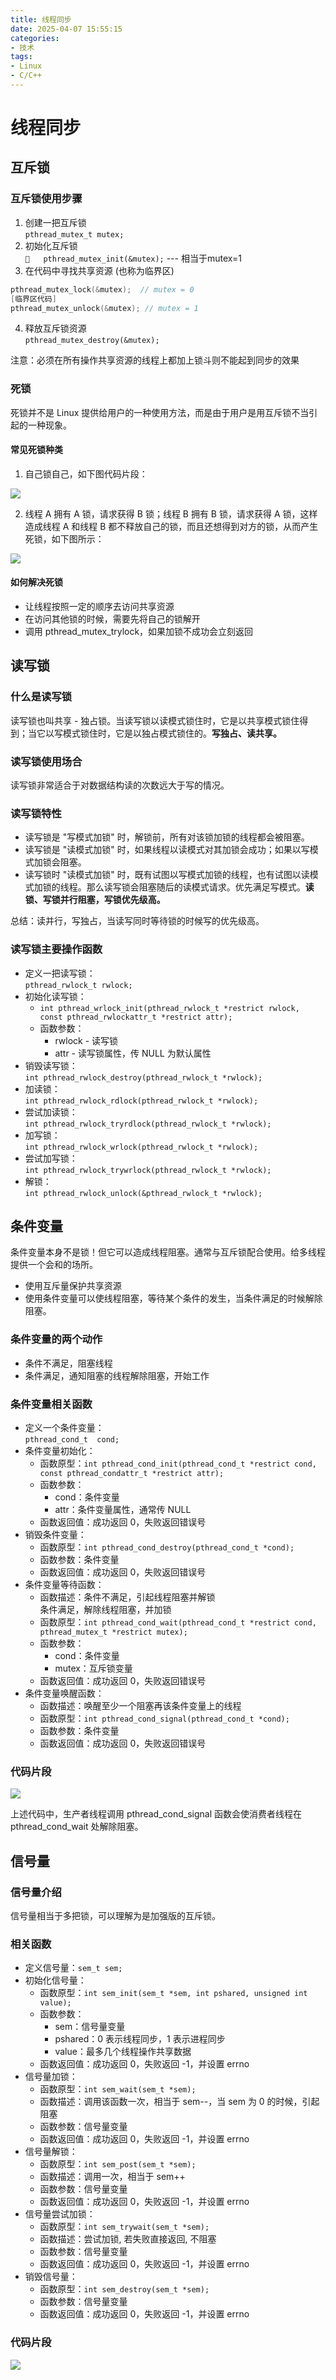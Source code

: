 ```yaml
---
title: 线程同步
date: 2025-04-07 15:55:15
categories:
- 技术
tags:
- Linux
- C/C++
---
```


# 线程同步

## 互斥锁

### 互斥锁使用步骤

1. 创建一把互斥锁 <br> `pthread_mutex_t mutex;`
2. 初始化互斥锁 <br> `	pthread_mutex_init(&mutex);` --- 相当于mutex=1
3. 在代码中寻找共享资源 (也称为临界区) <br> 
```c
pthread_mutex_lock(&mutex);  // mutex = 0
[临界区代码]
pthread_mutex_unlock(&mutex); // mutex = 1
```
4. 释放互斥锁资源 <br> `pthread_mutex_destroy(&mutex);`

注意：必须在所有操作共享资源的线程上都加上锁斗则不能起到同步的效果

### 死锁

死锁并不是 Linux 提供给用户的一种使用方法，而是由于用户是用互斥锁不当引起的一种现象。

#### 常见死锁种类

1. 自己锁自己，如下图代码片段：

![](image3.png)

2. 线程 A 拥有 A 锁，请求获得 B 锁；线程 B 拥有 B 锁，请求获得 A 锁，这样造成线程 A 和线程 B 都不释放自己的锁，而且还想得到对方的锁，从而产生死锁，如下图所示：

![](image4.png)

#### 如何解决死锁

- 让线程按照一定的顺序去访问共享资源
- 在访问其他锁的时候，需要先将自己的锁解开
- 调用 pthread_mutex_trylock，如果加锁不成功会立刻返回

## 读写锁

### 什么是读写锁

读写锁也叫共享 - 独占锁。当读写锁以读模式锁住时，它是以共享模式锁住得到；当它以写模式锁住时，它是以独占模式锁住的。**写独占、读共享。**

### 读写锁使用场合

读写锁非常适合于对数据结构读的次数远大于写的情况。

### 读写锁特性

- 读写锁是 "写模式加锁" 时，解锁前，所有对该锁加锁的线程都会被阻塞。
- 读写锁是 "读模式加锁" 时，如果线程以读模式对其加锁会成功；如果以写模式加锁会阻塞。
- 读写锁时 "读模式加锁" 时，既有试图以写模式加锁的线程，也有试图以读模式加锁的线程。那么读写锁会阻塞随后的读模式请求。优先满足写模式。**读锁、写锁并行阻塞，写锁优先级高。**

总结：读并行，写独占，当读写同时等待锁的时候写的优先级高。

### 读写锁主要操作函数

- 定义一把读写锁：<br> `pthread_rwlock_t rwlock;`
- 初始化读写锁：
  - `int pthread_wrlock_init(pthread_rwlock_t *restrict rwlock, const pthread_rwlockattr_t *restrict attr);`
  - 函数参数：
    - rwlock - 读写锁
    - attr - 读写锁属性，传 NULL 为默认属性
- 销毁读写锁：<br> `int pthread_rwlock_destroy(pthread_rwlock_t *rwlock);`
- 加读锁：<br> `int pthread_rwlock_rdlock(pthread_rwlock_t *rwlock);`
- 尝试加读锁：<br> `int pthread_rwlock_tryrdlock(pthread_rwlock_t *rwlock);`
- 加写锁：<br> `int pthread_rwlock_wrlock(pthread_rwlock_t *rwlock);`
- 尝试加写锁：<br> `int pthread_rwlock_trywrlock(pthread_rwlock_t *rwlock);`
- 解锁：<br> `int pthread_rwlock_unlock(&pthread_rwlock_t *rwlock);`

## 条件变量

条件变量本身不是锁！但它可以造成线程阻塞。通常与互斥锁配合使用。给多线程提供一个会和的场所。

- 使用互斥量保护共享资源
- 使用条件变量可以使线程阻塞，等待某个条件的发生，当条件满足的时候解除阻塞。

### 条件变量的两个动作

- 条件不满足，阻塞线程
- 条件满足，通知阻塞的线程解除阻塞，开始工作

### 条件变量相关函数

- 定义一个条件变量：<br> `pthread_cond_t  cond;`
- 条件变量初始化：
  - 函数原型：`int pthread_cond_init(pthread_cond_t *restrict cond, const pthread_condattr_t *restrict attr);`
  - 函数参数：
    - cond：条件变量
    - attr：条件变量属性，通常传 NULL
  - 函数返回值：成功返回 0，失败返回错误号
- 销毁条件变量：
  - 函数原型：`int pthread_cond_destroy(pthread_cond_t *cond);`
  - 函数参数：条件变量
  - 函数返回值：成功返回 0，失败返回错误号
- 条件变量等待函数：
  - 函数描述：条件不满足，引起线程阻塞并解锁 <br> 条件满足，解除线程阻塞，并加锁
  - 函数原型：`int pthread_cond_wait(pthread_cond_t *restrict cond, pthread_mutex_t *restrict mutex);`
  - 函数参数：
    - cond：条件变量
    - mutex：互斥锁变量
  - 函数返回值：成功返回 0，失败返回错误号
- 条件变量唤醒函数：
  - 函数描述：唤醒至少一个阻塞再该条件变量上的线程
  - 函数原型：`int pthread_cond_signal(pthread_cond_t *cond);`
  - 函数参数：条件变量
  - 函数返回值：成功返回 0，失败返回错误号

### 代码片段

![](image5.png)

上述代码中，生产者线程调用 pthread_cond_signal 函数会使消费者线程在 pthread_cond_wait 处解除阻塞。

## 信号量

### 信号量介绍

信号量相当于多把锁，可以理解为是加强版的互斥锁。

### 相关函数

- 定义信号量：`sem_t sem;`
- 初始化信号量：
  - 函数原型：`int sem_init(sem_t *sem, int pshared, unsigned int value);`
  - 函数参数：
    - sem：信号量变量
    - pshared：0 表示线程同步，1 表示进程同步
    - value：最多几个线程操作共享数据
  - 函数返回值：成功返回 0，失败返回 -1，并设置 errno
- 信号量加锁：
  - 函数原型：`int sem_wait(sem_t *sem);`
  - 函数描述：调用该函数一次，相当于 sem--，当 sem 为 0 的时候，引起阻塞
  - 函数参数：信号量变量
  - 函数返回值：成功返回 0，失败返回 -1，并设置 errno
- 信号量解锁：
  - 函数原型：`int sem_post(sem_t *sem);`
  - 函数描述：调用一次，相当于 sem++
  - 函数参数：信号量变量
  - 函数返回值：成功返回 0，失败返回 -1，并设置 errno
- 信号量尝试加锁：
  - 函数原型：`int sem_trywait(sem_t *sem);`
  - 函数描述：尝试加锁, 若失败直接返回, 不阻塞
  - 函数参数：信号量变量
  - 函数返回值：成功返回 0，失败返回 -1，并设置 errno
- 销毁信号量：
  - 函数原型：`int sem_destroy(sem_t *sem);`
  - 函数参数：信号量变量
  - 函数返回值：成功返回 0，失败返回 -1，并设置 errno

### 代码片段

![](image6.png)
